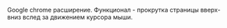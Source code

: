Google chrome расширение. Функционал - прокрутка страницы вверх-вниз вслед за движением курсора мыши.
